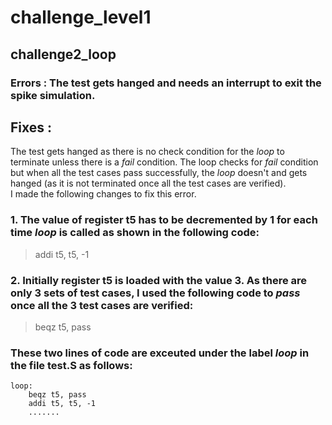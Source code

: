 # challenge_level1
## challenge2_loop 
### Errors : The test gets hanged and needs an interrupt to exit the spike simulation. 
## Fixes : 
 The test gets hanged as there is no check condition for the *loop* to terminate unless there is a *fail* condition. The loop checks for *fail* condition but when all the test cases pass successfully, the *loop* doesn't and gets hanged (as it is not terminated once all the test cases are verified). <br> I made the following changes to fix this error. 
### 1. The value of register t5 has to be decremented by 1 for each time *loop* is called as shown in the following code:
> addi t5, t5, -1
### 2. Initially register t5 is loaded with the value 3. As there are only 3 sets of test cases, I used the following code to *pass* once all the 3 test cases are verified:
> beqz t5, pass

### These two lines of code are exceuted under the label *loop* in the file test.S as follows:
```
loop: 
    beqz t5, pass
    addi t5, t5, -1
    .......
```

